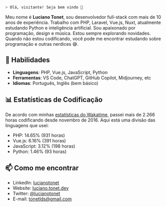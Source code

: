 ```bash
> Olá, visitante! Seja bem vindo 👋
```

Meu nome é **Luciano Tonet**, sou desenvolvedor full-stack com mais de 10 anos de experiência. Trabalho com PHP, Laravel, Vue.js, Nuxt, atualmente estudando Python e inteligência artificial.
Sou apaixonado por programação, design e música. Estou sempre explorando novidades. Quando não estou codificando, você pode me encontrar estudando sobre programação e outras nerdices 😅.

## 🚀 Habilidades

- **Linguagens**: PHP, Vue.js, JavaScript, Python
- **Ferramentas**: VS Code, ChatGPT, GitHub Copilot, Midjourney, etc
- **Idiomas**: Português, Inglês (bem básico)

## 📊 Estatísticas de Codificação

De acordo com minhas [estatísticas do Wakatime](https://wakatime.com/@lucianotonet), passei mais de 2.266 horas codificando desde novembro de 2016. Aqui está uma divisão das linguagens que usei:

- PHP: 14.65% (931 horas)
- Vue.js: 6.16% (391 horas)
- JavaScript: 3.12% (198 horas)
- Python: 1.46% (93 horas)

## 📫 Como me encontrar

- LinkedIn: [lucianotonet](https://www.linkedin.com/in/lucianotonet/)
- Website: [luciano.tonet.dev](https://luciano.tonet.dev/)
- Twitter: [@lucianotonet](https://twitter.com/lucianotonet)
- E-mail: tonetlds@gmail.com
